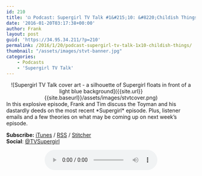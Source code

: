 ```yaml
---
id: 210
title: '☊ Podcast: Supergirl TV Talk #1&#215;10: &#8220;Childish Things&#8221;'
date: '2016-01-20T03:17:38+00:00'
author: Frank
layout: post
guid: 'https://34.95.34.211/?p=210'
permalink: /2016/1/20/podcast-supergirl-tv-talk-1x10-childish-things/
thumbnail: "/assets/images/stvt-banner.jpg"
categories:
    - Podcasts
    - 'Supergirl TV Talk'
---
```


<div markdown="1" style="text-align: center;">
![Supergirl TV Talk cover art - a silhouette of Supergirl floats in front of a light blue background]({{site.url}}{{site.baseurl}}/assets/images/stvtcover.png)
</div>
In this explosive episode, Frank and Tim discuss the Toyman and his dastardly deeds on the most recent *Supergirl* episode. Plus, listener emails and a few theories on what may be coming up on next week’s episode.

**Subscribe:** [iTunes](https://itunes.apple.com/us/podcast/supergirl-tv-talk/id961461785) / [RSS](http://feeds.feedburner.com/supergirltvtalk) / [Stitcher](http://www.stitcher.com/podcast/beer-with-geeks/supergirl-tv-talk?refid=stpr)  
**Social**: [@TVSupergirl](https://twitter.com/TVSupergirl)

<div markdown="1" style="text-align: center;">
<audio controls>
  <source src="http://www.podtrac.com/pts/redirect.mp3/archive.org/download/STVT1x10/STVT1x10.mp3" type="audio/mpeg">
  Your browser does not support the audio element.
</audio>
</div>